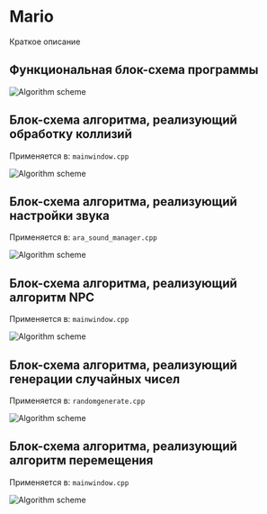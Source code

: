 # Mario

Краткое описание 

## Функциональная блок-схема программы

![Algorithm scheme](schemes/_-1.png)

## Блок-схема алгоритма, реализующий обработку коллизий

Применяется в: `mainwindow.cpp`

![Algorithm scheme](schemes/1-1.png)

## Блок-схема алгоритма, реализующий настройки звука

Применяется в: `ara_sound_manager.cpp`

![Algorithm scheme](schemes/2-1.png)

## Блок-схема алгоритма, реализующий алгоритм NPC

Применяется в: `mainwindow.cpp`

![Algorithm scheme](schemes/3-1.png)

## Блок-схема алгоритма, реализующий генерации случайных чисел

Применяется в: `randomgenerate.cpp`

![Algorithm scheme](schemes/4-1-1.png)

## Блок-схема алгоритма, реализующий алгоритм перемещения

Применяется в: `mainwindow.cpp`

![Algorithm scheme](schemes/5-1.png)
